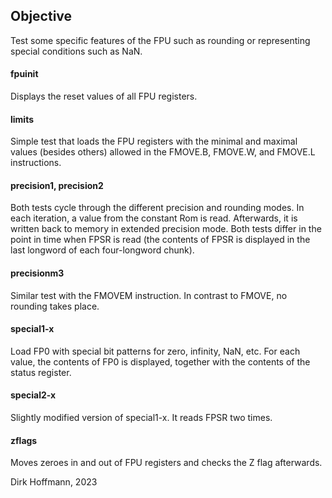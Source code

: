 ## Objective

Test some specific features of the FPU such as rounding or representing special conditions such as NaN.

#### fpuinit

Displays the reset values of all FPU registers. 

#### limits

Simple test that loads the FPU registers with the minimal and maximal values (besides others) allowed in the FMOVE.B, FMOVE.W, and FMOVE.L instructions.

#### precision1, precision2

Both tests cycle through the different precision and rounding modes. In each iteration, a value from the constant Rom is read. Afterwards, it is written back to memory in extended precision mode. Both tests differ in the point in time when FPSR is read (the contents of FPSR is displayed in the last longword of each four-longword chunk).

#### precisionm3

Similar test with the FMOVEM instruction. In contrast to FMOVE, no rounding takes place.

#### special1-x

Load FP0 with special bit patterns for zero, infinity, NaN, etc. For each value, the contents of FP0 is displayed, together with the contents of the status register. 

#### special2-x

Slightly modified version of special1-x. It reads FPSR two times.

#### zflags

Moves zeroes in and out of FPU registers and checks the Z flag afterwards.


Dirk Hoffmann, 2023
